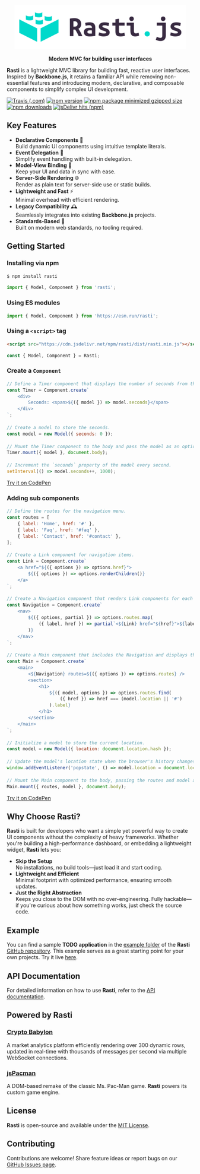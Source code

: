 <p align="center">
    <picture>
        <source media="(prefers-color-scheme: dark)" srcset="docs/logo-dark.svg">
        <img alt="Rasti.js" src="docs/logo.svg" height="120">
    </picture>
</p>

<p align="center">
    <b>Modern MVC for building user interfaces</b>
</p>

**Rasti** is a lightweight MVC library for building fast, reactive user interfaces. Inspired by **Backbone.js**, it retains a familiar API while removing non-essential features and introducing modern, declarative, and composable components to simplify complex UI development.

[![Travis (.com)](https://img.shields.io/travis/com/8tentaculos/rasti?style=flat-square)](https://app.travis-ci.com/8tentaculos/rasti)
[![npm version](https://img.shields.io/npm/v/rasti.svg?style=flat-square)](https://www.npmjs.com/package/rasti)
[![npm package minimized gzipped size](https://img.shields.io/bundlejs/size/rasti?style=flat-square)](https://unpkg.com/rasti/dist/rasti.min.js)
[![npm downloads](https://img.shields.io/npm/dm/rasti.svg?style=flat-square)](https://www.npmjs.com/package/rasti)
[![jsDelivr hits (npm)](https://img.shields.io/jsdelivr/npm/hm/rasti?style=flat-square)](https://www.jsdelivr.com/package/npm/rasti)

## Key Features  

- **Declarative Components** 🌟  
  Build dynamic UI components using intuitive template literals.  
- **Event Delegation** 🎯  
  Simplify event handling with built-in delegation.  
- **Model-View Binding** 🔗  
  Keep your UI and data in sync with ease.  
- **Server-Side Rendering** 🌐  
  Render as plain text for server-side use or static builds.  
- **Lightweight and Fast** ⚡  
  Minimal overhead with efficient rendering.  
- **Legacy Compatibility** 🕰️  
  Seamlessly integrates into existing **Backbone.js** projects.  
- **Standards-Based** 📐  
  Built on modern web standards, no tooling required.  

## Getting Started

### Installing via npm

```bash
$ npm install rasti
```

```javascript
import { Model, Component } from 'rasti';
```

### Using ES modules

```javascript
import { Model, Component } from 'https://esm.run/rasti';
```

### Using a `<script>` tag

```html
<script src="https://cdn.jsdelivr.net/npm/rasti/dist/rasti.min.js"></script>
```

```javascript
const { Model, Component } = Rasti;
```

### Create a `Component`

```javascript
// Define a Timer component that displays the number of seconds from the model.
const Timer = Component.create`
    <div>
        Seconds: <span>${({ model }) => model.seconds}</span>
    </div>
`;

// Create a model to store the seconds.
const model = new Model({ seconds: 0 });

// Mount the Timer component to the body and pass the model as an option.
Timer.mount({ model }, document.body);

// Increment the `seconds` property of the model every second.
setInterval(() => model.seconds++, 1000);
```

[Try it on CodePen](https://codepen.io/8tentaculos/pen/gOQxaOE?editors=0010)

### Adding sub components

```javascript
// Define the routes for the navigation menu.
const routes = [
    { label: 'Home', href: '#' },
    { label: 'Faq', href: '#faq' },
    { label: 'Contact', href: '#contact' },
];

// Create a Link component for navigation items.
const Link = Component.create`
    <a href="${({ options }) => options.href}">
        ${({ options }) => options.renderChildren()}
    </a>
`;

// Create a Navigation component that renders Link components for each route.
const Navigation = Component.create`
    <nav>
        ${({ options, partial }) => options.routes.map(
            ({ label, href }) => partial`<${Link} href="${href}">${label}</${Link}>`
        )}
    </nav>
`;

// Create a Main component that includes the Navigation and displays the current route's label as the title.
const Main = Component.create`
    <main>
        <${Navigation} routes=${({ options }) => options.routes} />
        <section>
            <h1>
                ${({ model, options }) => options.routes.find(
                    ({ href }) => href === (model.location || '#')
                ).label}
            </h1>
        </section>
    </main>
`;

// Initialize a model to store the current location.
const model = new Model({ location: document.location.hash });

// Update the model's location state when the browser's history changes.
window.addEventListener('popstate', () => model.location = document.location.hash);

// Mount the Main component to the body, passing the routes and model as options.
Main.mount({ routes, model }, document.body);
```

[Try it on CodePen](https://codepen.io/8tentaculos/pen/dyBMNbq?editors=0010)

## Why Choose **Rasti**?  

**Rasti** is built for developers who want a simple yet powerful way to create UI components without the complexity of heavy frameworks. Whether you're building a high-performance dashboard, or embedding a lightweight widget, **Rasti** lets you:  

- **Skip the Setup**  
  No installations, no build tools—just load it and start coding.  
- **Lightweight and Efficient**  
  Minimal footprint with optimized performance, ensuring smooth updates.  
- **Just the Right Abstraction**  
  Keeps you close to the DOM with no over-engineering. Fully hackable—if you're curious about how something works, just check the source code.  

## Example

You can find a sample **TODO application** in the [example folder](https://github.com/8tentaculos/rasti/tree/master/example/todo) of the **Rasti** [GitHub repository](https://github.com/8tentaculos/rasti). This example serves as a great starting point for your own projects. Try it live [here](https://rasti.js.org/example/todo/index.html).

## API Documentation

For detailed information on how to use **Rasti**, refer to the [API documentation](/docs/api.md).


## Powered by **Rasti**

### [Crypto Babylon](https://cryptobabylon.net)  

A market analytics platform efficiently rendering over 300 dynamic rows, updated in real-time with thousands of messages per second via multiple WebSocket connections.  

### [jsPacman](https://pacman.js.org)

A DOM-based remake of the classic Ms. Pac-Man game. **Rasti** powers its custom game engine.  

## License

**Rasti** is open-source and available under the [MIT License](LICENSE).

## Contributing

Contributions are welcome! Share feature ideas or report bugs on our [GitHub Issues page](https://github.com/8tentaculos/rasti/issues).


